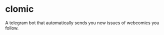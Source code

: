 # clomic

A telegram bot that automatically sends you new issues of webcomics you follow.

<!-- ## Usage -->

<!-- ## License -->
